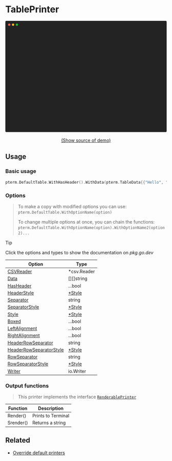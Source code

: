 # TablePrinter

<!--
Replace all of the following strings with the current printer.
     table Table TablePrinter DefaultTable
-->

![TablePrinter Example](https://raw.githubusercontent.com/pterm/pterm/master/_examples/table/animation.svg)

<p align="center"><a href="https://github.com/forvitinn/pterm/blob/master/_examples/table/main.go" target="_blank">(Show source of demo)</a></p>

## Usage

### Basic usage

```go
pterm.DefaultTable.WithHasHeader().WithData(pterm.TableData{{"Hello", "World"}}).Render()
```

### Options

> To make a copy with modified options you can use:
> `pterm.DefaultTable.WithOptionName(option)`
>
> To change multiple options at once, you can chain the functions:
> `pterm.DefaultTable.WithOptionName(option).WithOptionName2(option2)...`

> [!TIP]
> Click the options and types to show the documentation on _pkg.go.dev_

| Option                                                                                                        | Type                                                       |
| ------------------------------------------------------------------------------------------------------------- | ---------------------------------------------------------- |
| [CSVReader](https://pkg.go.dev/github.com/forvitinn/pterm#TablePrinter.WithCSVReader)                             | \*csv.Reader                                               |
| [Data](https://pkg.go.dev/github.com/forvitinn/pterm#TablePrinter.WithData)                                       | [][]string                                                 |
| [HasHeader](https://pkg.go.dev/github.com/forvitinn/pterm#TablePrinter.WithHasHeader)                             | ...bool                                                    |
| [HeaderStyle](https://pkg.go.dev/github.com/forvitinn/pterm#TablePrinter.WithHeaderStyle)                         | [\*Style](https://pkg.go.dev/github.com/forvitinn/pterm#Style) |
| [Separator](https://pkg.go.dev/github.com/forvitinn/pterm#TablePrinter.WithSeparator)                             | string                                                     |
| [SeparatorStyle](https://pkg.go.dev/github.com/forvitinn/pterm#TablePrinter.WithSeparatorStyle)                   | [\*Style](https://pkg.go.dev/github.com/forvitinn/pterm#Style) |
| [Style](https://pkg.go.dev/github.com/forvitinn/pterm#TablePrinter.WithStyle)                                     | [\*Style](https://pkg.go.dev/github.com/forvitinn/pterm#Style) |
| [Boxed](https://pkg.go.dev/github.com/forvitinn/pterm#TablePrinter.WithBoxed)                                     | ...bool                                                    |
| [LeftAlignment](https://pkg.go.dev/github.com/forvitinn/pterm#TablePrinter.WithLeftAlignment)                     | ...bool                                                    |
| [RightAlignment](https://pkg.go.dev/github.com/forvitinn/pterm#TablePrinter.WithRightAlignment)                   | ...bool                                                    |
| [HeaderRowSeparator](https://pkg.go.dev/github.com/forvitinn/pterm#TablePrinter.WithHeaderRowSeparator)           | string                                                     |
| [HeaderRowSeparatorStyle](https://pkg.go.dev/github.com/forvitinn/pterm#TablePrinter.WithHeaderRowSeparatorStyle) | [\*Style](https://pkg.go.dev/github.com/forvitinn/pterm#Style) |
| [RowSeparator](https://pkg.go.dev/github.com/forvitinn/pterm#TablePrinter.WithRowSeparator)                       | string                                                     |
| [RowSeparatorStyle](https://pkg.go.dev/github.com/forvitinn/pterm#TablePrinter.WithRowSeparatorStyle)             | [\*Style](https://pkg.go.dev/github.com/forvitinn/pterm#Style) |
| [Writer](https://pkg.go.dev/github.com/forvitinn/pterm#TablePrinter.WithWriter)                                   | io.Writer                                                  |

### Output functions

> This printer implements the interface [`RenderablePrinter`](https://github.com/forvitinn/pterm/blob/master/interface_renderable_printer.go)

| Function  | Description        |
| --------- | ------------------ |
| Render()  | Prints to Terminal |
| Srender() | Returns a string   |

## Related

- [Override default printers](docs/customizing/override-default-printer.md)

